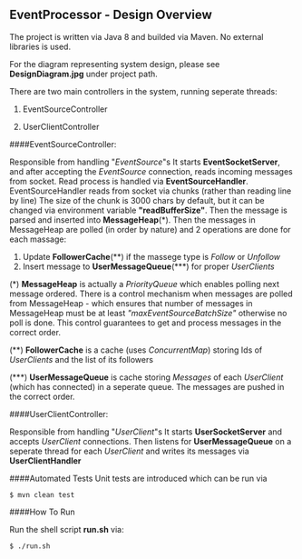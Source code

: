 ## EventProcessor - Design Overview

The project is written via Java 8 and builded via Maven. No external libraries is used.

For the diagram representing system design, please see **DesignDiagram.jpg** under project path.

There are two main controllers in the system, running seperate threads:

1. EventSourceController

2. UserClientController

####EventSourceController:

Responsible from handling "*EventSource*"s 
It starts **EventSocketServer**, and after accepting the *EventSource* connection, reads incoming messages from socket.
Read process is handled via **EventSourceHandler**. EventSourceHandler reads from socket via chunks (rather than reading line by line)
The size of the chunk is 3000 chars by default, but it can be changed via environment variable **"readBufferSize"**. 
Then the message is parsed and inserted into **MessageHeap**(*). 
Then the messages in MessageHeap are polled (in order by nature) and 2 operations are done for each massage:
1) Update **FollowerCache**(**) if the massege type is *Follow* or *Unfollow*
2) Insert message to **UserMessageQueue**(***) for proper *UserClients*

(*) **MessageHeap** is actually a *PriorityQueue* which enables polling next message ordered.
There is a control mechanism when messages are polled from MessageHeap - which ensures that number of messages in MessageHeap must be at least *"maxEventSourceBatchSize"*
otherwise no poll is done. This control guarantees to get and process messages in the correct order.

(**) **FollowerCache** is a cache (uses *ConcurrentMap*) storing Ids of *UserClients* and the list of its followers

(***) **UserMessageQueue** is cache storing *Messages* of each *UserClient* (which has connected) in a seperate queue. The messages are pushed in the correct order.

####UserClientController:

Responsible from handling "*UserClient*"s
It starts **UserSocketServer** and accepts *UserClient* connections.
Then listens for **UserMessageQueue** on a seperate thread for each *UserClient* and writes its messages via **UserClientHandler**

####Automated Tests
Unit tests are introduced which can be run via
```
$ mvn clean test
```


####How To Run

Run the shell script **run.sh** via:

```
$ ./run.sh
```


